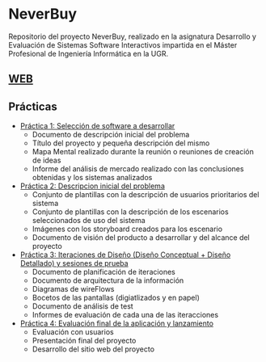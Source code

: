 # NeverBuy
Repositorio del proyecto NeverBuy, realizado en la asignatura Desarrollo y Evaluación de Sistemas Software Interactivos impartida en el Máster Profesional de Ingeniería Informática en la UGR.

## [WEB](https://ramongago.github.io/NeverBuy/)

## Prácticas

- [Práctica 1: Selección de software a desarrollar](https://github.com/RamonGago/NeverBuy/tree/master/Practicas/Practica_1)
  - Documento de descripción inicial del problema
  - Título del proyecto y pequeña descripción del mismo
  - Mapa Mental realizado durante la reunión o reuniones de creación de ideas
  - Informe del análisis de mercado realizado con las conclusiones obtenidas y los sistemas analizados
- [Práctica 2: Descripcion inicial del problema](https://github.com/RamonGago/NeverBuy/tree/master/Practicas/Practica_2)
  - Conjunto de plantillas con la descripción de usuarios prioritarios del sistema
  - Conjunto de plantillas con la descripción de los escenarios seleccionados de uso del sistema
  - Imágenes con los storyboard creados para los escenario
  - Documento de visión del producto a desarrollar y del alcance del proyecto
- [Práctica 3: Iteraciones de Diseño (Diseño Conceptual + Diseño Detallado) y sesiones de prueba](https://github.com/ramongago/NeverBuy/tree/master/Practicas/Practica_3)
  - Documento de planificación de iteraciones
  - Documento de arquitectura de la información
  - Diagramas de wireFlows
  - Bocetos de las pantallas (digiatlizados y en papel)
  - Documento de análisis de test
  - Informes de evaluación de cada una de las iteracciones
- [Práctica 4: Evaluación final de la aplicación y lanzamiento](https://github.com/ramongago/NeverBuy/tree/master/Practicas/Practica_4)
  - Evaluación con usuarios
  - Presentación final del proyecto
  - Desarrollo del sitio web del proyecto
